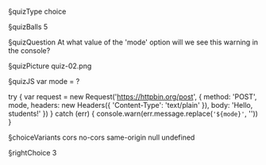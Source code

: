 §quizType
choice

§quizBalls
5

§quizQuestion
At what value of the 'mode' option will we see this warning in the console?


§quizPicture
quiz-02.png



§quizJS
var mode = ?

try {
  var request = new Request('https://httpbin.org/post', {
    method: 'POST',
    mode,
    headers: new Headers({
      'Content-Type': 'text/plain'
    }),
    body: 'Hello, students!'
  })
} catch (err) {
  console.warn(err.message.replace(`'${mode}'`, ''))
}



§choiceVariants
cors
no-cors
same-origin
null
undefined



§rightChoice
3
